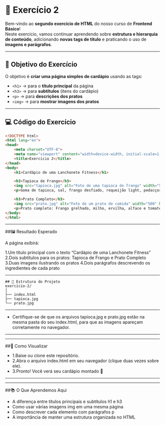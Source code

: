 # 🧠 Exercício 2

Bem-vindo ao **segundo exercício de HTML** do nosso curso de **Frontend Básico**!  
Neste exercício, vamos continuar aprendendo sobre **estrutura e hierarquia de conteúdo**, adicionando **novas tags de título** e praticando o uso de **imagens e parágrafos**.

---

## 🧩 Objetivo do Exercício

O objetivo é **criar uma página simples de cardápio** usando as tags:

- `<h1>` → para o **título principal** da página  
- `<h3>` → para **subtítulos** (itens do cardápio)  
- `<p>` → para **descrições dos pratos**  
- `<img>` → para **mostrar imagens dos pratos**

---

## 💻 Código do Exercício

```html
<!DOCTYPE html>
<html lang="en">
<head>
    <meta charset="UTF-8">
    <meta name="viewport" content="width=device-width, initial-scale=1.0">
    <title>Exercicio 2</title>
</head>
<body>
    <h1>Cardápio de uma Lanchonete Fitness</h1>

    <h3>Tapioca de Frango</h3>
    <img src="tapioca.jpg" alt="Foto de uma tapioca de frango" width="500" height="300">
    <p>Goma de tapioca, sal, frango desfiado, requeijão light, pedacços de tomate e salsinha.</p>

    <h3>Prato Completo</h3>
    <img src="prato.jpg" alt="Foto de um prato de comida" width="500" height="300">
    <p>Prato completo: Frango grelhado, milho, ervilha, alface e tomate.</p>
</body>
</html>
```
---
##🖼️ Resultado Esperado

A página exibirá:

1.Um título principal com o texto “Cardápio de uma Lanchonete Fitness”
2.Dois subtítulos para os pratos: Tapioca de Frango e Prato Completo
3.Duas imagens ilustrando os pratos
4.Dois parágrafos descrevendo os ingredientes de cada prato

---
```
## 📁 Estrutura do Projeto
exercicio-2/
│
├── index.html
├── tapioca.jpg
└── prato.jpg
```
---
- Certifique-se de que os arquivos tapioca.jpg e prato.jpg estão na mesma pasta do seu index.html,
para que as imagens apareçam corretamente no navegador.
---
---
##🚀 Como Visualizar

- 1.Baixe ou clone este repositório.
- 2.Abra o arquivo index.html em seu navegador (clique duas vezes sobre ele).
- 3.Pronto! Você verá seu cardápio montado 🎉
---
---
##📚 O Que Aprendemos Aqui

- A diferença entre títulos principais e subtítulos h1 e h3
- Como usar várias imagens img em uma mesma página
- Como descrever cada elemento com parágrafos p
- A importância de manter uma estrutura organizada no HTML





